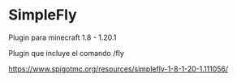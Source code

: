 # SimpleFly
 Plugin para minecraft 1.8 - 1.20.1

Plugin que incluye el comando /fly

https://www.spigotmc.org/resources/simplefly-1-8-1-20-1.111056/